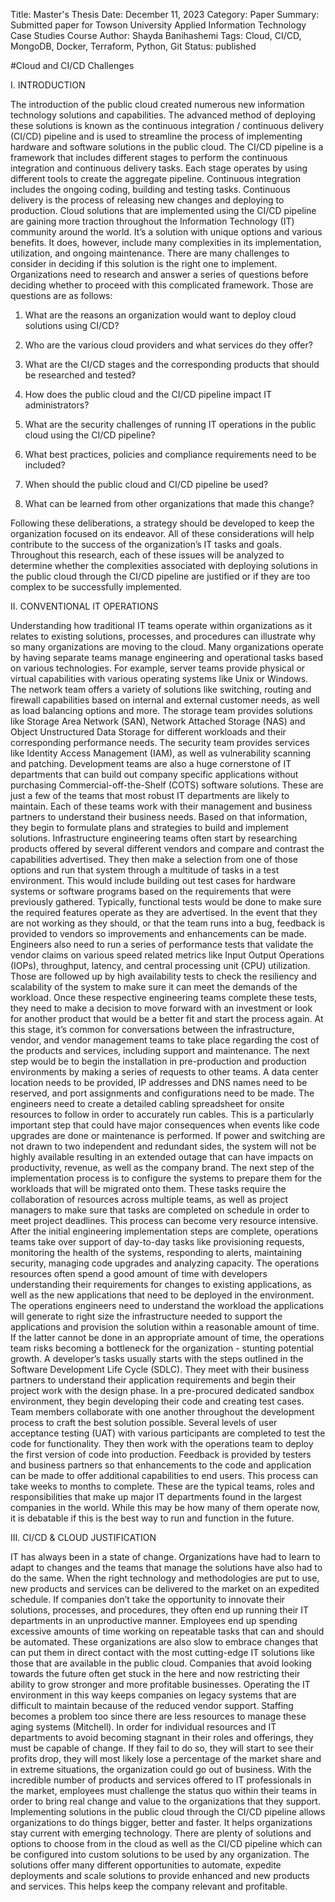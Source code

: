 Title: Master's Thesis
Date: December 11, 2023
Category: Paper
Summary: Submitted paper for Towson University Applied Information Technology Case Studies Course
Author: Shayda Banihashemi
Tags: Cloud, CI/CD, MongoDB, Docker, Terraform, Python, Git
Status: published

#Cloud and CI/CD Challenges

I.	INTRODUCTION

The introduction of the public cloud created numerous new information technology solutions and capabilities. The advanced method of deploying these solutions is known as the continuous integration / continuous delivery (CI/CD) pipeline and is used to streamline the process of implementing hardware and software solutions in the public cloud. The CI/CD pipeline is a framework that includes different stages to perform the continuous integration and continuous delivery tasks. Each stage operates by using different tools to create the aggregate pipeline. Continuous integration includes the ongoing coding, building and testing tasks. Continuous delivery is the process of releasing new changes and deploying to production. Cloud solutions that are implemented using the CI/CD pipeline are gaining more traction throughout the Information Technology (IT) community around the world. It’s a solution with unique options and various benefits. It does, however, include many complexities in its implementation, utilization, and ongoing maintenance. There are many challenges to consider in deciding if this solution is the right one to implement. Organizations need to research and answer a series of questions before deciding whether to proceed with this complicated framework. Those are questions are as follows:
1.	What are the reasons an organization would want to deploy cloud solutions using CI/CD?

2.	Who are the various cloud providers and what services do they offer?

3.	What are the CI/CD stages and the corresponding products that should be researched and tested?

4.	How does the public cloud and the CI/CD pipeline impact IT administrators?

5.	What are the security challenges of running IT operations in the public cloud using the CI/CD pipeline?

6.	What best practices, policies and compliance requirements need to be included?

7.	When should the public cloud and CI/CD pipeline be used?

8.	What can be learned from other organizations that made this change?

Following these deliberations, a strategy should be developed to keep the organization focused on its endeavor. All of these considerations will help contribute to the success of the organization’s IT tasks and goals. Throughout this research, each of these issues will be analyzed to determine whether the complexities associated with deploying solutions in the public cloud through the CI/CD pipeline are justified or if they are too complex to be successfully implemented.  

II.	CONVENTIONAL IT OPERATIONS 

Understanding how traditional IT teams operate within organizations as it relates to existing solutions, processes, and procedures can illustrate why so many organizations are moving to the cloud. Many organizations operate by having separate teams manage engineering and operational tasks based on various technologies. For example, server teams provide physical or virtual capabilities with various operating systems like Unix or Windows. The network team offers a variety of solutions like switching, routing and firewall capabilities based on internal and external customer needs, as well as load balancing options and more. The storage team provides solutions like Storage Area Network (SAN), Network Attached Storage (NAS) and Object Unstructured Data Storage for different workloads and their corresponding performance needs. The security team provides services like Identity Access Management (IAM), as well as vulnerability scanning and patching. Development teams are also a huge cornerstone of IT departments that can build out company specific applications without purchasing Commercial-off-the-Shelf (COTS) software solutions. These are just a few of the teams that most robust IT departments are likely to maintain. Each of these teams work with their management and business partners to understand their business needs. Based on that information, they begin to formulate plans and strategies to build and implement solutions. 
Infrastructure engineering teams often start by researching products offered by several different vendors and compare and contrast the capabilities advertised. They then make a selection from one of those options and run that system through a multitude of tasks in a test environment. This would include building out test cases for hardware systems or software programs based on the requirements that were previously gathered. Typically, functional tests would be done to make sure the required features operate as they are advertised. In the event that they are not working as they should, or that the team runs into a bug, feedback is provided to vendors so improvements and enhancements can be made. Engineers also need to run a series of performance tests that validate the vendor claims on various speed related metrics like Input Output Operations (IOPs), throughput, latency, and central processing unit (CPU) utilization. Those are followed up by high availability tests to check the resiliency and scalability of the system to make sure it can meet the demands of the workload. Once these respective engineering teams complete these tests, they need to make a decision to move forward with an investment or look for another product that would be a better fit and start the process again. 
At this stage, it’s common for conversations between the infrastructure, vendor, and vendor management teams to take place regarding the cost of the products and services, including support and maintenance. The next step would be to begin the installation in pre-production and production environments by making a series of requests to other teams. A data center location needs to be provided, IP addresses and DNS names need to be reserved, and port assignments and configurations need to be made. The engineers need to create a detailed cabling spreadsheet for onsite resources to follow in order to accurately run cables. This is a particularly important step that could have major consequences when events like code upgrades are done or maintenance is performed. If power and switching are not drawn to two independent and redundant sides, the system will not be highly available resulting in an extended outage that can have impacts on productivity, revenue, as well as the company brand. The next step of the implementation process is to configure the systems to prepare them for the workloads that will be migrated onto them. These tasks require the collaboration of resources across multiple teams, as well as project managers to make sure that tasks are completed on schedule in order to meet project deadlines. This process can become very resource intensive. 
After the initial engineering implementation steps are complete, operations teams take over support of day-to-day tasks like provisioning requests, monitoring the health of the systems, responding to alerts, maintaining security, managing code upgrades and analyzing capacity. The operations resources often spend a good amount of time with developers understanding their requirements for changes to existing applications, as well as the new applications that need to be deployed in the environment. The operations engineers need to understand the workload the applications will generate to right size the infrastructure needed to support the applications and provision the solution within a reasonable amount of time. If the latter cannot be done in an appropriate amount of time, the operations team risks becoming a bottleneck for the organization - stunting potential growth. 
A developer’s tasks usually starts with the steps outlined in the Software Development Life Cycle (SDLC). They meet with their business partners to understand their application requirements and begin their project work with the design phase. In a pre-procured dedicated sandbox environment, they begin developing their code and creating test cases. Team members collaborate with one another throughout the development process to craft the best solution possible. Several levels of user acceptance testing (UAT) with various participants are completed to test the code for functionality. They then work with the operations team to deploy the first version of code into production. Feedback is provided by testers and business partners so that enhancements to the code and application can be made to offer additional capabilities to end users. This process can take weeks to months to complete. These are the typical teams, roles and responsibilities that make up major IT departments found in the largest companies in the world. While this may be how many of them operate now, it is debatable if this is the best way to run and function in the future.

III. CI/CD & CLOUD JUSTIFICATION

IT has always been in a state of change. Organizations have had to learn to adapt to changes and the teams that manage the solutions have also had to do the same.  When the right technology and methodologies are put to use, new products and services can be delivered to the market on an expedited schedule. If companies don’t take the opportunity to innovate their solutions, processes, and procedures, they often end up running their IT departments in an unproductive manner. Employees end up spending excessive amounts of time working on repeatable tasks that can and should be automated. These organizations are also slow to embrace changes that can put them in direct contact with the most cutting-edge IT solutions like those that are available in the public cloud. Companies that avoid looking towards the future often get stuck in the here and now restricting their ability to grow stronger and more profitable businesses. 
Operating the IT environment in this way keeps companies on legacy systems that are difficult to maintain because of the reduced vendor support. Staffing becomes a problem too since there are less resources to manage these aging systems (Mitchell). In order for individual resources and IT departments to avoid becoming stagnant in their roles and offerings, they must be capable of change. If they fail to do so, they will start to see their profits drop, they will most likely lose a percentage of the market share and in extreme situations, the organization could go out of business. With the incredible number of products and services offered to IT professionals in the market, employees must challenge the status quo within their teams in order to bring real change and value to the organizations that they support. Implementing solutions in the public cloud through the CI/CD pipeline allows organizations to do things bigger, better and faster. It helps organizations stay current with emerging technology. There are plenty of solutions and options to choose from in the cloud as well as the CI/CD pipeline which can be configured into custom solutions to be used by any organization. The solutions offer many different opportunities to automate, expedite deployments and scale solutions to provide enhanced and new products and services. This helps keep the company relevant and profitable. 
